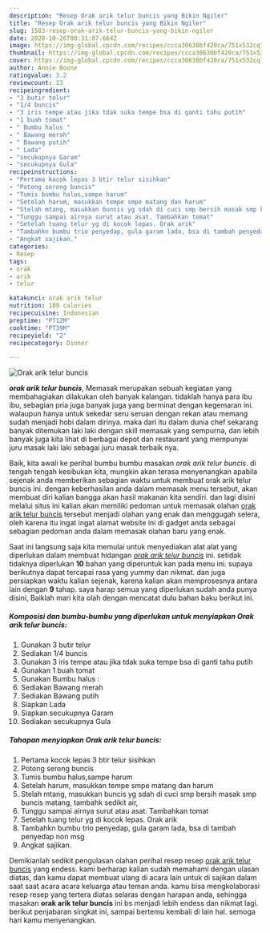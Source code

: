 ```yaml
---
description: "Resep Orak arik telur buncis yang Bikin Ngiler"
title: "Resep Orak arik telur buncis yang Bikin Ngiler"
slug: 1583-resep-orak-arik-telur-buncis-yang-bikin-ngiler
date: 2020-10-26T00:31:07.664Z
image: https://img-global.cpcdn.com/recipes/ccca30630bf420ca/751x532cq70/orak-arik-telur-buncis-foto-resep-utama.jpg
thumbnail: https://img-global.cpcdn.com/recipes/ccca30630bf420ca/751x532cq70/orak-arik-telur-buncis-foto-resep-utama.jpg
cover: https://img-global.cpcdn.com/recipes/ccca30630bf420ca/751x532cq70/orak-arik-telur-buncis-foto-resep-utama.jpg
author: Annie Boone
ratingvalue: 3.2
reviewcount: 13
recipeingredient:
- "3 butir telur"
- "1/4 buncis"
- "3 iris tempe atau jika tdak suka tempe bsa di ganti tahu putih"
- "1 buah tomat"
- " Bumbu halus "
- " Bawang merah"
- " Bawang putih"
- " Lada"
- "secukupnya Garam"
- "secukupnya Gula"
recipeinstructions:
- "Pertama kocok lepas 3 btir telur sisihkan"
- "Potong serong buncis"
- "Tumis bumbu halus,sampe harum"
- "Setelah harum, masukkan tempe smpe matang dan harum"
- "Stelah mtang, masukkan buncis yg sdah di cuci smp bersih masak smp buncis matang, tambahk sedikit air,"
- "Tunggu sampai airnya surut atau asat. Tambahkan tomat"
- "Setelah tuang telur yg di kocok lepas. Orak arik"
- "Tambahkn bumbu trio penyedap, gula garam lada, bsa di tambah penyedap non msg"
- "Angkat sajikan."
categories:
- Resep
tags:
- orak
- arik
- telur

katakunci: orak arik telur 
nutrition: 189 calories
recipecuisine: Indonesian
preptime: "PT12M"
cooktime: "PT39M"
recipeyield: "2"
recipecategory: Dinner

---
```



![Orak arik telur buncis](https://img-global.cpcdn.com/recipes/ccca30630bf420ca/751x532cq70/orak-arik-telur-buncis-foto-resep-utama.jpg)

<b><i>orak arik telur buncis</i></b>, Memasak merupakan sebuah kegiatan yang membahagiakan dilakukan oleh banyak kalangan. tidaklah hanya para ibu ibu, sebagian pria juga banyak juga yang berminat dengan kegemaran ini. walaupun hanya untuk sekedar seru seruan dengan rekan atau memang sudah menjadi hobi dalam dirinya. maka dari itu dalam dunia chef sekarang banyak ditemukan laki laki dengan skill memasak yang sempurna, dan lebih banyak juga kita lihat di berbagai depot dan restaurant yang mempunyai juru masak laki laki sebagai juru masak terbaik nya.



Baik, kita awali ke perihal bumbu bumbu masakan <i>orak arik telur buncis</i>. di tengah tengah kesibukan kita, mungkin akan terasa menyenangkan apabila sejenak anda memberikan sebagian waktu untuk membuat orak arik telur buncis ini. dengan keberhasilan anda dalam memasak menu tersebut, akan membuat diri kalian bangga akan hasil makanan kita sendiri. dan lagi disini melalui situs ini kalian akan memiliki pedoman untuk memasak olahan <u>orak arik telur buncis</u> tersebut menjadi olahan yang enak dan menggugah selera, oleh karena itu ingat ingat alamat website ini di gadget anda sebagai sebagian pedoman anda dalam memasak olahan baru yang enak.


Saat ini langsung saja kita memulai untuk menyediakan alat alat yang diperlukan dalam membuat hidangan <u><i>orak arik telur buncis</i></u> ini. setidak tidaknya diperlukan <b>10</b> bahan yang diperuntuk kan pada menu ini. supaya berikutnya dapat tercapai rasa yang yummy dan nikmat. dan juga persiapkan waktu kalian sejenak, karena kalian akan memprosesnya antara lain dengan <b>9</b> tahap. saya harap semua yang diperlukan sudah anda punya disini, Baiklah mari kita olah dengan mencatat dulu bahan baku berikut ini.

<!--inarticleads1-->

##### Komposisi dan bumbu-bumbu yang diperlukan untuk menyiapkan Orak arik telur buncis:

1. Gunakan 3 butir telur
1. Sediakan 1/4 buncis
1. Gunakan 3 iris tempe atau jika tdak suka tempe bsa di ganti tahu putih
1. Gunakan 1 buah tomat
1. Gunakan  Bumbu halus :
1. Sediakan  Bawang merah
1. Sediakan  Bawang putih
1. Siapkan  Lada
1. Siapkan secukupnya Garam
1. Sediakan secukupnya Gula




<!--inarticleads2-->

##### Tahapan menyiapkan Orak arik telur buncis:

1. Pertama kocok lepas 3 btir telur sisihkan
1. Potong serong buncis
1. Tumis bumbu halus,sampe harum
1. Setelah harum, masukkan tempe smpe matang dan harum
1. Stelah mtang, masukkan buncis yg sdah di cuci smp bersih masak smp buncis matang, tambahk sedikit air,
1. Tunggu sampai airnya surut atau asat. Tambahkan tomat
1. Setelah tuang telur yg di kocok lepas. Orak arik
1. Tambahkn bumbu trio penyedap, gula garam lada, bsa di tambah penyedap non msg
1. Angkat sajikan.




Demikianlah sedikit pengulasan olahan perihal resep resep <u>orak arik telur buncis</u> yang endess. kami berharap kalian sudah memahami dengan ulasan diatas, dan kamu dapat membuat ulang di acara lain untuk di sajikan dalam saat saat acara acara keluarga atau teman anda. kamu bisa mengkolaborasi resep resep yang tertera diatas selaras dengan harapan anda, sehingga masakan <b>orak arik telur buncis</b> ini bs menjadi lebih endess dan nikmat lagi. berikut penjabaran singkat ini, sampai bertemu kembali di lain hal. semoga hari kamu menyenangkan.
